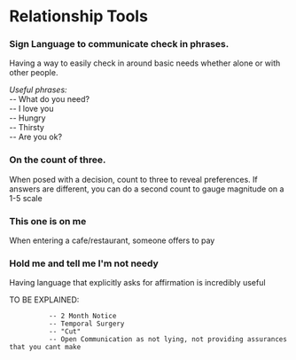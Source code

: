 # Relationship Tools 


### Sign Language to communicate check in phrases. 

Having a way to easily check in around basic needs whether alone or with other people. 

*Useful phrases:*  
-- What do you need?  
-- I love you  
-- Hungry  
-- Thirsty  
-- Are you ok?  

### On the count of three. 

When posed with a decision, count to three to reveal preferences. If answers are different, you can do a second count to gauge magnitude on a 1-5 scale 


### This one is on me

When entering a cafe/restaurant, someone offers to pay


### Hold me and tell me I'm not needy

Having language that explicitly asks for affirmation is incredibly useful 


TO BE EXPLAINED:
              
              -- 2 Month Notice
              -- Temporal Surgery
              -- "Cut" 
              -- Open Communication as not lying, not providing assurances that you cant make


